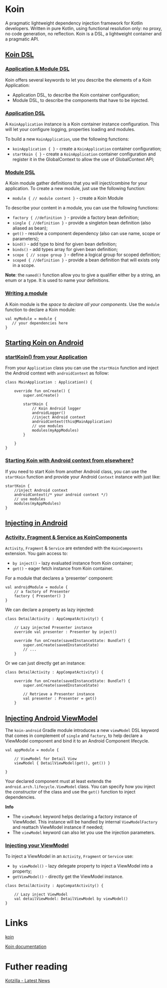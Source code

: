 # Koin 
A pragmatic lightweight dependency injection framework for Kotlin developers. Written in pure Kotlin, using functional resolution only: no proxy, no code generation, no reflection. Koin is a DSL, a lightweight container and a pragmatic API.

## [Koin DSL](https://insert-koin.io/docs/reference/koin-core/dsl)

### [Application & Module DSL](https://insert-koin.io/docs/reference/koin-core/dsl#application--module-dsl)
Koin offers several keywords to let you describe the elements of a Koin Application:
- Application DSL, to describe the Koin container configuration;
- Module DSL, to describe the components that have to be injected.

### [Application DSL](https://insert-koin.io/docs/reference/koin-core/dsl#application-dsl)
A `KoinApplication` instance is a Koin container instance configuration. This will let your configure logging, properties loading and modules.

To build a new `KoinApplication`, use the following functions:
- `koinApplication { }` - create a `KoinApplication` container configuration;
- `startKoin { }` - create a `KoinApplication` container configuration and register it in the GlobalContext to allow the use of GlobalContext API;

### [Module DSL](https://insert-koin.io/docs/reference/koin-core/dsl#module-dsl)
A Koin module gather definitions that you will inject/combine for your application. To create a new module, just use the following function:

- `module { // module content }` - create a Koin Module

To describe your content in a module, you can use the following functions:
- `factory { //definition }` - provide a factory bean definition;
- `single { //definition }` - provide a singleton bean definition (also aliased as bean);
- `get()` - resolve a component dependency (also can use name, scope or parameters);
- `bind()` - add type to bind for given bean definition;
- `binds()` - add types array for given bean definition;
- `scope { // scope group }` - define a logical group for scoped definition;
- `scoped { //definition }` - provide a bean definition that will exists only in a scope.

**Note**: the `named()` function allow you to give a qualifier either by a string, an enum or a type. It is used to name your definitions.

### [Writing a module](https://insert-koin.io/docs/reference/koin-core/dsl#writing-a-module)
A Koin module is the *space to declare all your components*. Use the `module` function to declare a Koin module:
```
val myModule = module {
   // your dependencies here
}
```

## [Starting Koin on Android](https://insert-koin.io/docs/reference/koin-android/start/)

### [startKoin() from your Application](https://insert-koin.io/docs/reference/koin-android/start/#startkoin-from-your-application)
From your `Application` class you can use the `startKoin` function and inject the Android context with `androidContext` as follow:
```
class MainApplication : Application() {

    override fun onCreate() {
        super.onCreate()

        startKoin {
            // Koin Android logger
            androidLogger()
            //inject Android context
            androidContext(this@MainApplication)
            // use modules
            modules(myAppModules)
        }
        
    }
}
```

### [Starting Koin with Android context from elsewhere?](https://insert-koin.io/docs/reference/koin-android/start/#starting-koin-with-android-context-from-elsewhere)
If you need to start Koin from another Android class, you can use the `startKoin` function and provide your Android `Context` instance with just like:
```
startKoin {
    //inject Android context
    androidContext(/* your android context */)
    // use modules
    modules(myAppModules)
}
```

## [Injecting in Android](https://insert-koin.io/docs/reference/koin-android/get-instances/)

### [Activity, Fragment & Service as KoinComponents](https://insert-koin.io/docs/reference/koin-android/get-instances#activity-fragment--service-as-koincomponents)
`Activity`, `Fragment` & `Service` are extended with the `KoinComponents` extension. You gain access to:
- `by inject()` - lazy evaluated instance from Koin container;
- `get()` - eager fetch instance from Koin container.

For a module that declares a 'presenter' component:
```
val androidModule = module {
    // a factory of Presenter
    factory { Presenter() }
}
```

We can declare a property as lazy injected:
```
class DetailActivity : AppCompatActivity() {

    // Lazy injected Presenter instance
    override val presenter : Presenter by inject()

    override fun onCreate(savedInstanceState: Bundle?) {
        super.onCreate(savedInstanceState)
        // ...
    }
```

Or we can just directly get an instance:
```
class DetailActivity : AppCompatActivity() {

    override fun onCreate(savedInstanceState: Bundle?) {
        super.onCreate(savedInstanceState)

        // Retrieve a Presenter instance
        val presenter : Presenter = get()
    }
```

## [Injecting Android ViewModel](https://insert-koin.io/docs/reference/koin-android/viewmodel/)
The `koin-android` Gradle module introduces a new `viewModel` DSL keyword that comes in complement of `single` and `factory`, to help declare a ViewModel component and bind it to an Android Component lifecycle.
```
val appModule = module {

    // ViewModel for Detail View
    viewModel { DetailViewModel(get(), get()) }

}
```
Your declared component must at least extends the `android.arch.lifecycle.ViewModel` class. You can specify how you inject the *constructor* of the class and use the `get()` function to inject dependencies.

**Info**
- The `viewModel` keyword helps declaring a factory instance of ViewModel. This instance will be handled by internal `ViewModelFactory` and reattach ViewModel instance if needed;
- The `viewModel` keyword can also let you use the injection parameters.

### [Injecting your ViewModel](https://insert-koin.io/docs/reference/koin-android/viewmodel/#injecting-your-viewmodel)
To inject a ViewModel in an `Activity`, `Fragment` or `Service` use:
- `by viewModel()` - lazy delegate property to inject a ViewModel into a property;
- `getViewModel()` - directly get the ViewModel instance.

```
class DetailActivity : AppCompatActivity() {

    // Lazy inject ViewModel
    val detailViewModel: DetailViewModel by viewModel()
}
```

# Links
[koin](https://github.com/InsertKoinIO/koin)

[Koin documentation](https://insert-koin.io/docs/reference/introduction)

# Futher reading
[Kotzilla - Latest News](https://blog.kotzilla.io/)
